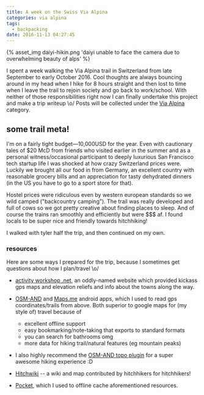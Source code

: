 ```yaml
---
title: A week on the Swiss Via Alpina
categories: via alpina
tags:
  - backpacking
date: 2016-11-13 04:27:45
---
```


{% asset_img daiyi-hikin.png 'daiyi unable to face the camera due to overwhelming beauty of alps' %}

I spent a week walking the Via Alpina trail in Switzerland from late September to early October 2016. Cool thoughts are always bouncing around in my head when I hike for 8 hours straight and then lost to time when I leave the trail to rejoin society and go back to work/school. With neither of those responsibilities right now I can finally undertake this project and make a trip writeup \o/ Posts will be collected under the [Via Alpina](/blog/categories/via-alpina) category.

## some trail meta!

I'm on a fairly tight budget—10,000USD for the year. Even with cautionary tales of $20 McD from friends who visited earlier in the summer and as a personal witness/occasional participant to deeply luxurious San Francisco tech startup life I was shocked at how crazy Switzerland prices were. Luckily we brought all our food in from Germany, an excellent country with reasonable grocery bills and an appreciation for tasty dehydrated dinners (in the US you have to go to a sport store for that).

Hostel prices were ridiculous even by western european standards so we wild camped ("backcountry camping"). The trail was really developed and full of cows so we got pretty creative about finding places to sleep. And of course the trains ran smoothly and efficiently but were $$$ af. I found locals to be super nice and friendly towards hitchhiking!

<!-- more -->

I walked with tyler half the trip, and then continued on my own.

### resources

Here are some ways I prepared for the trip, because I sometimes get questions about how I plan/travel \o/

* [activity workshop .net](https://activityworkshop.net/hiking/alpinepassroute), an oddly-named website which provided kickass gps maps and elevation reliefs and info about the towns along the way.

* [OSM-AND](http://osmand.net/) and [Maps.me](http://maps.me/en/) android apps, which I used to read gps coordinates/trails from above. Both superior to google maps for (my style of) travel because of
  - excellent offline support
  - easy bookmarking/note-taking that exports to standard formats
  - you can search for bathrooms omg
  - more data for hiking trail/natural features (eg mountain peaks)  


* I also highly recommend the [OSM-AND topo plugin](http://osmand.net/features?id=contour-lines-plugin) for a super awesome hiking experience :D

* [Hitchwiki](http://hitchwiki.org/) -- a wiki and map contributed by hitchhikers for hitchhikers!

* [Pocket](https://getpocket.com), which I used to offline cache aforementioned resources.
